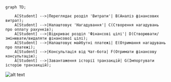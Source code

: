 ```mermaid

graph TD;

    A[Student] -->|Переглядає розділ 'Витрати'| B(Аналіз фінансових витрат);
    A[Student] -->|Налаштовує 'Нагадування'| C(Створення нагадувань про оплату рахунків);
    A[Student] -->|Відкриває розділ 'Фінансові цілі'| D(Створювати/змінювати/видаляти фінансової цілі);
    A[Student] -->|Налаштовує майбутні платежі| E(Отримання нагадувань про платежі);
    A[Student] -->|Консультація від Чат-бота| F(Отримати фінансову консультацію);
    A[Student] -->|Завантаження історії транзакцій| G(Імпортувати історію транзакцій);

```
![alt text](https://media.discordapp.net/attachments/1354179789069750412/1357262885793038366/image.png?ex=67ef9110&is=67ee3f90&hm=2377721a35b13776e25ce7cdf134b6ef49c3a94b1330ed31bf6c3a369b45b365&=&format=webp&quality=lossless)
